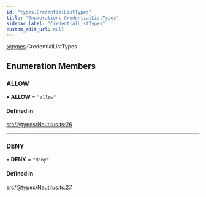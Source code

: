 ```yaml
---
id: "types.CredentialListTypes"
title: "Enumeration: CredentialListTypes"
sidebar_label: "CredentialListTypes"
custom_edit_url: null
---
```


[@types](../modules/types.md).CredentialListTypes

## Enumeration Members

### ALLOW

• **ALLOW** = ``"allow"``

#### Defined in

[src/@types/Nautilus.ts:26](https://github.com/deltaDAO/nautilus/blob/40edf26/src/@types/Nautilus.ts#L26)

___

### DENY

• **DENY** = ``"deny"``

#### Defined in

[src/@types/Nautilus.ts:27](https://github.com/deltaDAO/nautilus/blob/40edf26/src/@types/Nautilus.ts#L27)

